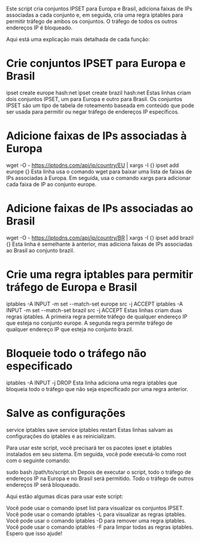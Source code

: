 
Este script cria conjuntos IPSET para Europa e Brasil, adiciona faixas de IPs associadas a cada conjunto e, em seguida, cria uma regra iptables para permitir tráfego de ambos os conjuntos. O tráfego de todos os outros endereços IP é bloqueado.

Aqui está uma explicação mais detalhada de cada função:

# Crie conjuntos IPSET para Europa e Brasil
ipset create europe hash:net
ipset create brazil hash:net
Estas linhas criam dois conjuntos IPSET, um para Europa e outro para Brasil. Os conjuntos IPSET são um tipo de tabela de roteamento baseada em conteúdo que pode ser usada para permitir ou negar tráfego de endereços IP específicos.

# Adicione faixas de IPs associadas à Europa
wget -O - https://iptodns.com/api/ip/country/EU | xargs -I {} ipset add europe {}
Esta linha usa o comando wget para baixar uma lista de faixas de IPs associadas à Europa. Em seguida, usa o comando xargs para adicionar cada faixa de IP ao conjunto europe.

# Adicione faixas de IPs associadas ao Brasil
wget -O - https://iptodns.com/api/ip/country/BR | xargs -I {} ipset add brazil {}
Esta linha é semelhante à anterior, mas adiciona faixas de IPs associadas ao Brasil ao conjunto brazil.

# Crie uma regra iptables para permitir tráfego de Europa e Brasil
iptables -A INPUT -m set --match-set europe src -j ACCEPT
iptables -A INPUT -m set --match-set brazil src -j ACCEPT
Estas linhas criam duas regras iptables. A primeira regra permite tráfego de qualquer endereço IP que esteja no conjunto europe. A segunda regra permite tráfego de qualquer endereço IP que esteja no conjunto brazil.

# Bloqueie todo o tráfego não especificado
iptables -A INPUT -j DROP
Esta linha adiciona uma regra iptables que bloqueia todo o tráfego que não seja especificado por uma regra anterior.

# Salve as configurações
service iptables save
service iptables restart
Estas linhas salvam as configurações do iptables e as reinicializam.

Para usar este script, você precisará ter os pacotes ipset e iptables instalados em seu sistema. Em seguida, você pode executá-lo como root com o seguinte comando:

sudo bash /path/to/script.sh
Depois de executar o script, todo o tráfego de endereços IP na Europa e no Brasil será permitido. Todo o tráfego de outros endereços IP será bloqueado.

Aqui estão algumas dicas para usar este script:

Você pode usar o comando ipset list para visualizar os conjuntos IPSET.
Você pode usar o comando iptables -L para visualizar as regras iptables.
Você pode usar o comando iptables -D para remover uma regra iptables.
Você pode usar o comando iptables -F para limpar todas as regras iptables.
Espero que isso ajude!
